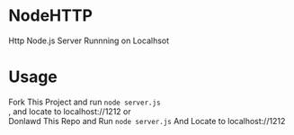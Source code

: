 # NodeHTTP
Http Node.js Server Runnning on Localhsot
<br>

# Usage

Fork This Project and run ```node server.js``` <br>, and locate to localhost://1212
or
<br>Donlawd This Repo and Run ```node server.js``` And Locate to localhost://1212
